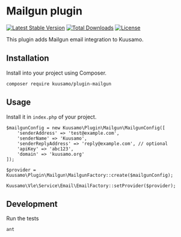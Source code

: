 Mailgun plugin
==============

[![Latest Stable Version](https://poser.pugx.org/kuusamo/plugin-mailgun/v)](//packagist.org/packages/kuusamo/plugin-mailgun)
[![Total Downloads](https://poser.pugx.org/kuusamo/plugin-mailgun/downloads)](//packagist.org/packages/kuusamo/plugin-mailgun)
[![License](https://poser.pugx.org/kuusamo/plugin-mailgun/license)](//packagist.org/packages/kuusamo/plugin-mailgun)

This plugin adds Mailgun email integration to Kuusamo.


Installation
------------

Install into your project using Composer.

    composer require kuusamo/plugin-mailgun


Usage
-----

Install it in `index.php` of your project.

    $mailgunConfig = new Kuusamo\Plugin\Mailgun\MailgunConfig([
        'senderAddress' => 'test@example.com',
        'senderName' => 'Kuusamo',
        'senderReplyAddress' => 'reply@example.com', // optional
        'apiKey' => 'abc123',
        'domain' => 'kuusamo.org'
    ]);

    $provider = Kuusamo\Plugin\Mailgun\MailgunFactory::create($mailgunConfig);

    Kuusamo\Vle\Service\Email\EmailFactory::setProvider($provider);


Development
-----------

Run the tests

    ant
